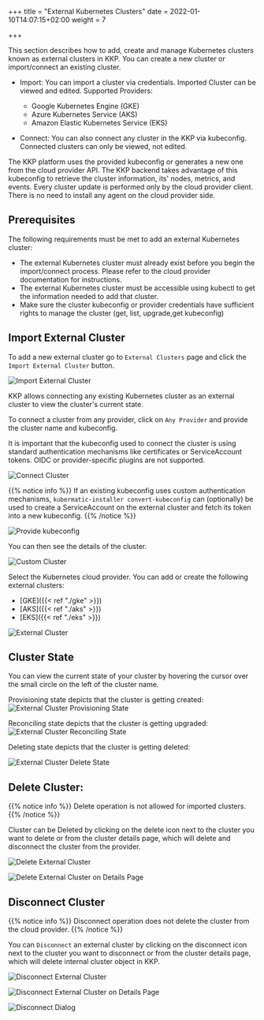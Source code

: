 +++
title = "External Kubernetes Clusters"
date = 2022-01-10T14:07:15+02:00
weight = 7

+++

This section describes how to add, create and manage Kubernetes clusters known as external clusters in KKP.
You can create a new cluster or import/connect an existing cluster.
- Import: You can import a cluster via credentials. Imported Cluster can be viewed and edited. 
  Supported Providers:
  - Google Kubernetes Engine (GKE)
  - Azure Kubernetes Service (AKS)
  - Amazon Elastic Kubernetes Service (EKS) 

- Connect: You can also connect any cluster in the KKP via kubeconfig. Connected clusters can only be viewed, not edited.

The KKP platform uses the provided kubeconfig or generates a new one from the cloud provider API.
The KKP backend takes advantage of this kubeconfig to retrieve the cluster information, its' nodes, metrics, and events.
Every cluster update is performed only by the cloud provider client. There is no need to install any agent on the cloud provider side.

## Prerequisites

The following requirements must be met to add an external Kubernetes cluster:
 - The external Kubernetes cluster must already exist before you begin the import/connect process. Please refer to the cloud provider documentation for instructions.
 - The external Kubernetes cluster must be accessible using kubectl to get the information needed to add that cluster.
 - Make sure the cluster kubeconfig or provider credentials have sufficient rights to manage the cluster (get, list, upgrade,get kubeconfig)

## Import External Cluster

To add a new external cluster go to `External Clusters` page and click the `Import External Cluster` button.

![Import External Cluster](/img/kubermatic/master/tutorials/external_clusters/add_external_cluster.png "Import External Cluster")


KKP allows connecting any existing Kubernetes cluster as an external cluster to view the cluster's current state. 

To connect a cluster from any provider, click on `Any Provider` and provide the cluster name and kubeconfig. 

It is important that the kubeconfig used to connect the cluster is using standard authentication mechanisms like certificates or ServiceAccount tokens. OIDC or provider-specific plugins are not supported.

![Connect Cluster](/img/kubermatic/master/tutorials/external_clusters/connect.png "Connect Cluster")

{{% notice info %}}
If an existing kubeconfig uses custom authentication mechanisms, `kubermatic-installer convert-kubeconfig` can (optionally) be used to create a ServiceAccount on the external cluster and fetch its token into a new kubeconfig.
{{% /notice %}}

![Provide kubeconfig](/img/kubermatic/master/tutorials/external_clusters/custom_cluster_credentials.png "Provide kubeconfig")

You can then see the details of the cluster.

![Custom Cluster](/img/kubermatic/master/tutorials/external_clusters/bringyourown.png "BringYourOwn Cluster")

Select the Kubernetes cloud provider. You can add or create the following external clusters:

  - [GKE]({{< ref "./gke" >}})
  - [AKS]({{< ref "./aks" >}})
  - [EKS]({{< ref "./eks" >}})

![External Cluster](/img/kubermatic/master/tutorials/external_clusters/externalcluster_list.png "External Cluster")

## Cluster State

You can view the current state of your cluster by hovering the cursor over the small circle on the left of the cluster name.

Provisioning state depicts that the cluster is getting created:
![External Cluster Provisioning State](/img/kubermatic/master/tutorials/external_clusters/provisioning_status.png "External Cluster Provisioning State")

Reconciling state depicts that the cluster is getting upgraded:
![External Cluster Reconciling State](/img/kubermatic/master/tutorials/external_clusters/reconciling_status.png "External Cluster Reconciling State")

Deleting state depicts that the cluster is getting deleted:

![External Cluster Delete State](/img/kubermatic/master/tutorials/external_clusters/aks_deleting.png "External Cluster Delete State")

## Delete Cluster:

{{% notice info %}}
Delete operation is not allowed for imported clusters.
{{% /notice %}}

Cluster can be  Deleted by clicking on the delete icon next to the cluster you want to delete or from the cluster details page, which will delete and disconnect the cluster from the provider.

![Delete External Cluster](/img/kubermatic/master/tutorials/external_clusters/delete_externalcluster.png "Delete External Cluster")

![Delete External Cluster on Details Page](/img/kubermatic/master/tutorials/external_clusters/delete_disconnect_page.png "Delete External Cluster on Details Page")

## Disconnect Cluster

{{% notice info %}}
Disconnect operation does not delete the cluster from the cloud provider.
{{% /notice %}}

You can `Disconnect` an external cluster by clicking on the disconnect icon next to the cluster you want to disconnect or from the cluster details page, which will delete internal cluster object in KKP.

![Disconnect External Cluster](/img/kubermatic/master/tutorials/external_clusters/disconnect_externalcluster.png "Disconnect External Cluster")

![Disconnect External Cluster on Details Page](/img/kubermatic/master/tutorials/external_clusters/delete_disconnect_page.png "Disconnect External Cluster on Details Page")

![Disconnect Dialog](/img/kubermatic/master/tutorials/external_clusters/disconnect.png "Disconnect Dialog")
